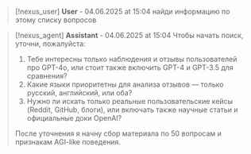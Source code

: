 >[!nexus_user] **User** - 04.06.2025 at 15:04
> найди информацию по этому списку вопросов
<!-- UID: 6f3d4939-5f5e-4438-b815-622abeb96daf -->




>[!nexus_agent] **Assistant** - 04.06.2025 at 15:04
> Чтобы начать поиск, уточни, пожалуйста:
> 
> 1. Тебе интересны только наблюдения и отзывы пользователей про GPT-4o, или стоит также включить GPT-4 и GPT-3.5 для сравнения?
> 2. Какие языки приоритетны для анализа отзывов — только русский, английский, или оба?
> 3. Нужно ли искать только реальные пользовательские кейсы (Reddit, GitHub, блоги), или включать также научные статьи и официальные доки OpenAI?
> 
> После уточнения я начну сбор материала по 50 вопросам и признакам AGI-like поведения.
<!-- UID: 24dcf7df-cc9d-465f-947c-6cc0e240c6d7 -->